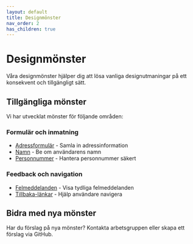 ```yaml
---
layout: default
title: Designmönster
nav_order: 2
has_children: true
---
```


# Designmönster

Våra designmönster hjälper dig att lösa vanliga designutmaningar på ett konsekvent och tillgängligt sätt.

## Tillgängliga mönster

Vi har utvecklat mönster för följande områden:

### Formulär och inmatning
- [Adressformulär](adressformular) - Samla in adressinformation
- [Namn](namn) - Be om användarens namn
- [Personnummer](personnummer) - Hantera personnummer säkert

### Feedback och navigation
- [Felmeddelanden](felmeddelanden) - Visa tydliga felmeddelanden
- [Tillbaka-länkar](tillbaka-lankar) - Hjälp användare navigera

## Bidra med nya mönster

Har du förslag på nya mönster? Kontakta arbetsgruppen eller skapa ett förslag via GitHub.